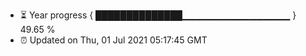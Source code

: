 - ⏳ Year progress { ██████████████▁▁▁▁▁▁▁▁▁▁▁▁▁▁▁▁ } 49.65 %
- ⏰ Updated on Thu, 01 Jul 2021 05:17:45 GMT

